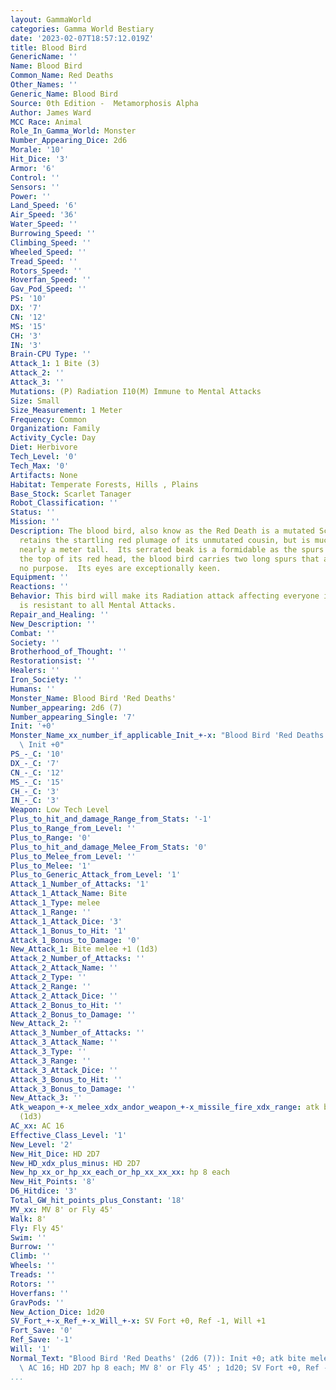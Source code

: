 ```yaml
---
layout: GammaWorld
categories: Gamma World Bestiary
date: '2023-02-07T18:57:12.019Z'
title: Blood Bird
GenericName: ''
Name: Blood Bird
Common_Name: Red Deaths
Other_Names: ''
Generic_Name: Blood Bird
Source: 0th Edition -  Metamorphosis Alpha
Author: James Ward
MCC Race: Animal
Role_In_Gamma_World: Monster
Number_Appearing_Dice: 2d6
Morale: '10'
Hit_Dice: '3'
Armor: '6'
Control: ''
Sensors: ''
Power: ''
Land_Speed: '6'
Air_Speed: '36'
Water_Speed: ''
Burrowing_Speed: ''
Climbing_Speed: ''
Wheeled_Speed: ''
Tread_Speed: ''
Rotors_Speed: ''
Hoverfan_Speed: ''
Gav_Pod_Speed: ''
PS: '10'
DX: '7'
CN: '12'
MS: '15'
CH: '3'
IN: '3'
Brain-CPU Type: ''
Attack_1: 1 Bite (3)
Attack_2: ''
Attack_3: ''
Mutations: (P) Radiation I10(M) Immune to Mental Attacks
Size: Small
Size_Measurement: 1 Meter
Frequency: Common
Organization: Family
Activity_Cycle: Day
Diet: Herbivore
Tech_Level: '0'
Tech_Max: '0'
Artifacts: None
Habitat: Temperate Forests, Hills , Plains
Base_Stock: Scarlet Tanager
Robot_Classification: ''
Status: ''
Mission: ''
Description: The blood bird, also know as the Red Death is a mutated Scarlet Tanager.  It
  retains the startling red plumage of its unmutated cousin, but is much larger, standing
  nearly a meter tall.  Its serrated beak is a formidable as the spurs on its wings.  On
  the top of its red head, the blood bird carries two long spurs that apparently serve
  no purpose.  Its eyes are exceptionally keen.
Equipment: ''
Reactions: ''
Behavior: This bird will make its Radiation attack affecting everyone in 6 meters.  It
  is resistant to all Mental Attacks.
Repair_and_Healing: ''
New_Description: ''
Combat: ''
Society: ''
Brotherhood_of_Thought: ''
Restorationsist: ''
Healers: ''
Iron_Society: ''
Humans: ''
Monster_Name: Blood Bird 'Red Deaths'
Number_appearing: 2d6 (7)
Number_appearing_Single: '7'
Init: '+0'
Monster_Name_xx_number_if_applicable_Init_+-x: "Blood Bird 'Red Deaths' (2d6 (7)):\
  \ Init +0"
PS_-_C: '10'
DX_-_C: '7'
CN_-_C: '12'
MS_-_C: '15'
CH_-_C: '3'
IN_-_C: '3'
Weapon: Low Tech Level
Plus_to_hit_and_damage_Range_from_Stats: '-1'
Plus_to_Range_from_Level: ''
Plus_to_Range: '0'
Plus_to_hit_and_damage_Melee_From_Stats: '0'
Plus_to_Melee_from_Level: ''
Plus_to_Melee: '1'
Plus_to_Generic_Attack_from_Level: '1'
Attack_1_Number_of_Attacks: '1'
Attack_1_Attack_Name: Bite
Attack_1_Type: melee
Attack_1_Range: ''
Attack_1_Attack_Dice: '3'
Attack_1_Bonus_to_Hit: '1'
Attack_1_Bonus_to_Damage: '0'
New_Attack_1: Bite melee +1 (1d3)
Attack_2_Number_of_Attacks: ''
Attack_2_Attack_Name: ''
Attack_2_Type: ''
Attack_2_Range: ''
Attack_2_Attack_Dice: ''
Attack_2_Bonus_to_Hit: ''
Attack_2_Bonus_to_Damage: ''
New_Attack_2: ''
Attack_3_Number_of_Attacks: ''
Attack_3_Attack_Name: ''
Attack_3_Type: ''
Attack_3_Range: ''
Attack_3_Attack_Dice: ''
Attack_3_Bonus_to_Hit: ''
Attack_3_Bonus_to_Damage: ''
New_Attack_3: ''
Atk_weapon_+-x_melee_xdx_andor_weapon_+-x_missile_fire_xdx_range: atk bite melee +1
  (1d3)
AC_xx: AC 16
Effective_Class_Level: '1'
New_Level: '2'
New_Hit_Dice: HD 2D7
New_HD_xdx_plus_minus: HD 2D7
New_hp_xx_or_hp_xx_each_or_hp_xx_xx_xx: hp 8 each
New_Hit_Points: '8'
D6_Hitdice: '3'
Total_GW_hit_points_plus_Constant: '18'
MV_xx: MV 8' or Fly 45'
Walk: 8'
Fly: Fly 45'
Swim: ''
Burrow: ''
Climb: ''
Wheels: ''
Treads: ''
Rotors: ''
Hoverfans: ''
GravPods: ''
New_Action_Dice: 1d20
SV_Fort_+-x_Ref_+-x_Will_+-x: SV Fort +0, Ref -1, Will +1
Fort_Save: '0'
Ref_Save: '-1'
Will: '1'
Normal_Text: "Blood Bird 'Red Deaths' (2d6 (7)): Init +0; atk bite melee +1 (1d3);\
  \ AC 16; HD 2D7 hp 8 each; MV 8' or Fly 45' ; 1d20; SV Fort +0, Ref -1, Will +1"
...
```

